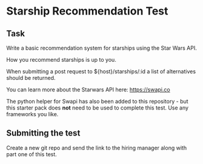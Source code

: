 # Starship Recommendation Test

## Task
Write a basic recommendation system for starships using the Star Wars API.

How you recommend starships is up to you.

When submitting a post request to ${host}/starships/:id a list of alternatives should be returned.

You can learn more about the Starwars API here: https://swapi.co

The python helper for Swapi has also been added to this repository - but this starter pack does **not** need to be used to complete this test. Use any frameworks you like.

## Submitting the test
Create a new git repo and send the link to the hiring manager along with part one of this test.
